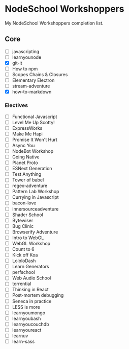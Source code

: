 # NodeSchool Workshoppers

My NodeSchool Workshoppers completion list.

## Core
- [ ] javascripting
- [ ] learnyounode
- [x] git-it
- [ ] How to npm
- [ ] Scopes Chains & Closures
- [ ] Elementary Electron
- [ ] stream-adventure
- [x] how-to-markdown

### Electives
- [ ] Functional Javascript
- [ ] Level Me Up Scotty!
- [ ] ExpressWorks
- [ ] Make Me Hapi
- [ ] Promise It Won't Hurt
- [ ] Async You
- [ ] NodeBot Workshop
- [ ] Going Native
- [ ] Planet Proto
- [ ] ESNext Generation
- [ ] Test Anything
- [ ] Tower of babel
- [ ] regex-adventure
- [ ] Pattern Lab Workshop
- [ ] Currying in Javascript
- [ ] bacon-love
- [ ] innersourceadventure
- [ ] Shader School
- [ ] Bytewiser
- [ ] Bug Clinic
- [ ] Browserify Adventure
- [ ] Intro to WebGL
- [ ] WebGL Workshop
- [ ] Count to 6
- [ ] Kick off Koa
- [ ] LololoDash
- [ ] Learn Generators
- [ ] perfschool
- [ ] Web Audio School
- [ ] torrential
- [ ] Thinking in React
- [ ] Post-mortem debugging
- [ ] Seneca in practice
- [ ] LESS is more
- [ ] learnyoumongo
- [ ] learnyoubash
- [ ] learnyoucouchdb
- [ ] learnyoureact
- [ ] learnuv
- [ ] learn-sass